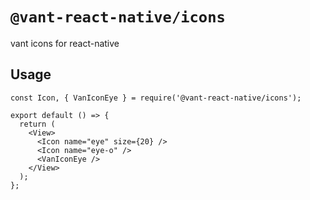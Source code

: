 # `@vant-react-native/icons`

vant icons for react-native

## Usage

```tsx
const Icon, { VanIconEye } = require('@vant-react-native/icons');

export default () => {
  return (
    <View>
      <Icon name="eye" size={20} />
      <Icon name="eye-o" />
      <VanIconEye />
    </View>
  );
};
```
